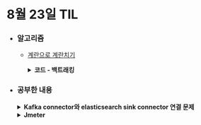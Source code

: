 # 8월 23일 TIL

* ### 알고리즘
    * [계란으로 계란치기](https://www.acmicpc.net/problem/16987)
      <details>
        <summary><strong>코드 - 백트래킹</strong></summary>

      ```java

            import java.io.*;
            import java.util.*;

            class Main {
                private static int n, answer;
                private static int[][] eggs;

                public static void main(String[] args) throws IOException {
                    BufferedReader br = new BufferedReader(new InputStreamReader(System.in));

                    n = Integer.parseInt(br.readLine());

                    eggs = new int[n][2];

                    for(int i=0 ; i<n ; i++){
                        StringTokenizer tokenizer = new StringTokenizer(br.readLine());

                        eggs[i][0] = Integer.parseInt(tokenizer.nextToken());
                        eggs[i][1] = Integer.parseInt(tokenizer.nextToken());
                    }

                    dfs(0, 0);

                    System.out.println(answer);

                    br.close();
                }

                private static void dfs(int holdEggNumber, int total){

                    for(int i=0 ; i<n ; i++){
                        if(holdEggNumber == i || eggs[i][0] <= 0)
                            continue;

                        int t1 = eggs[holdEggNumber][0], t2 = eggs[i][0];

                        eggs[holdEggNumber][0] -= eggs[i][1];
                        eggs[i][0] -= eggs[holdEggNumber][1];

                        
                        if(eggs[holdEggNumber][0] <= 0)total++;
                        if(eggs[i][0] <= 0)total++;
                        
                        answer = Math.max(total, answer);

                        int nextNumber = holdEggNumber + 1;

                        while(nextNumber < n && eggs[nextNumber][0] <= 0){
                            nextNumber++;
                        }
                        
                        if(nextNumber < n)
                            dfs(nextNumber, total);

                        if(eggs[holdEggNumber][0] <= 0)total--;
                        if(eggs[i][0] <= 0)total--;

                        eggs[holdEggNumber][0] = t1;
                        eggs[i][0] = t2;
                    }
                }
            }
          
      ```

      </details>


* ### 공부한 내용

    <details>
    <summary><strong>Kafka connector와 elasticsearch sink connector 연결 문제</strong></summary>

    1. plugin.path=/kafka-elasticsearch/lib 처럼 절대 경로를 입력하지 않으면 인식을 못한다.
    
    2. C:\ 밑에 lib파일이 존재했는데, cmd로 실행할 떄 관리자 모드로 실행하지 않으면 lib에 접근하지 못한다.

    </details>


    <details>
    <summary><strong>Jmeter</strong></summary>

    * Jmeter는 apache가 만든 오픈 소스 소프트웨어이며, 순수 자바로 구현된 기능 부하 테스트와 성능을 측정하기 위해 사용된다.
    
    * Jmeter로 많은 어플리케이션/서버/프로토콜 타입에 테스트가 가능하다.
      * Web - HTTP, HTTPS (Java, NodeJS, PHP, ASP.NET, ...)
      * SOAP / REST Webservices
      * FTP
      * Database via JDBC
      * LDAP
      * etc
    
    * OS(Linux, Windows, Max OSC, ...)에 적합한 CLI 모드도 있다.
    
    * 많은 스레드에 의한 동시 샘플링과 별도 스레드 그룹에 의한 다양한 기능들의 동시 샘플링이 가능하다.
    
    * 캐싱과 오프라인 분석/재생

    </details>